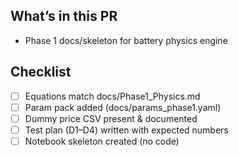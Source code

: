 ## What’s in this PR
- Phase 1 docs/skeleton for battery physics engine

## Checklist
- [ ] Equations match docs/Phase1_Physics.md
- [ ] Param pack added (docs/params_phase1.yaml)
- [ ] Dummy price CSV present & documented
- [ ] Test plan (D1–D4) written with expected numbers
- [ ] Notebook skeleton created (no code)
